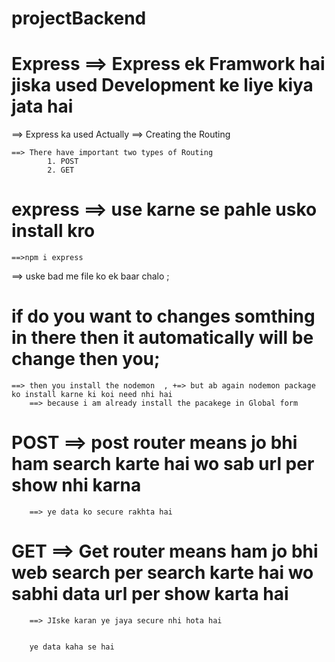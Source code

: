 # projectBackend
# Express ==> Express ek Framwork hai jiska used Development ke liye kiya jata hai 

==> Express ka used Actually ==> Creating the Routing 

    ==> There have important two types of Routing 
            1. POST
            2. GET

# express ==> use karne se pahle usko install kro 
    ==>npm i express

==> uske bad me file ko ek baar chalo ;

# if do you want to changes somthing in there then it automatically will be change then you;
    ==> then you install the nodemon  , +=> but ab again nodemon package ko install karne ki koi need nhi hai 
        ==> because i am already install the pacakege in Global form 
        




# POST ==> post router means jo bhi ham search karte hai wo sab url per show nhi karna 
        ==> ye data ko secure rakhta hai 

# GET ==> Get router means ham jo bhi web search per search karte hai wo sabhi data url per show karta hai 
        ==> JIske karan ye jaya secure nhi hota hai  


        ye data kaha se hai        

